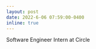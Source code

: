 ```yaml
---
layout: post
date: 2022-6-06 07:59:00-0400
inline: true
---
```


Software Engineer Intern at Circle
